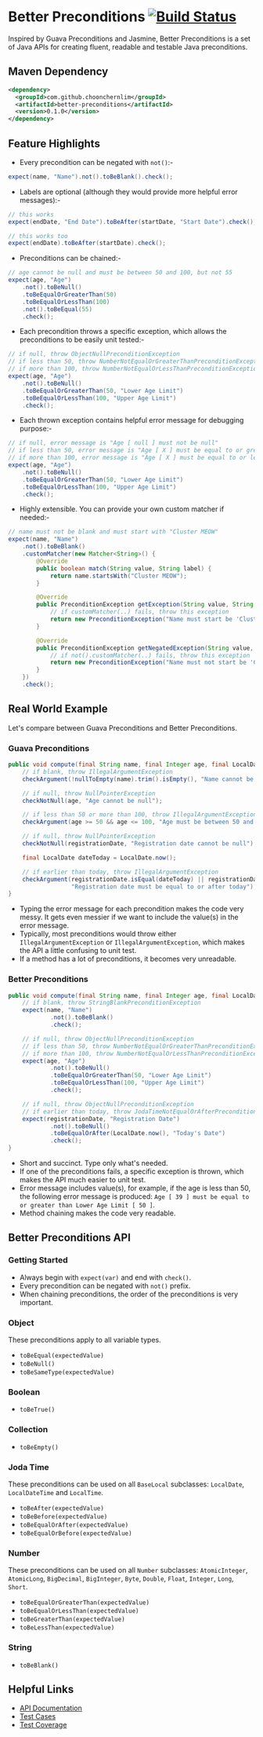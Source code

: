 # Better Preconditions [![Build Status](https://travis-ci.org/choonchernlim/better-preconditions.svg?branch=master)](https://travis-ci.org/choonchernlim/better-preconditions)

Inspired by Guava Preconditions and Jasmine, Better Preconditions is a set of Java APIs for creating fluent, readable and testable Java preconditions.

## Maven Dependency

```xml
<dependency>
  <groupId>com.github.choonchernlim</groupId>
  <artifactId>better-preconditions</artifactId>
  <version>0.1.0</version>
</dependency>
```

## Feature Highlights

* Every precondition can be negated with `not()`:-

```java
expect(name, "Name").not().toBeBlank().check();
```

* Labels are optional (although they would provide more helpful error messages):-

```java
// this works
expect(endDate, "End Date").toBeAfter(startDate, "Start Date").check();

// this works too
expect(endDate).toBeAfter(startDate).check();
```

* Preconditions can be chained:-

```java
// age cannot be null and must be between 50 and 100, but not 55
expect(age, "Age")
    .not().toBeNull()
    .toBeEqualOrGreaterThan(50)
    .toBeEqualOrLessThan(100)
    .not().toBeEqual(55)
    .check();
```

* Each precondition throws a specific exception, which allows the preconditions to be easily unit tested:-

```java
// if null, throw ObjectNullPreconditionException
// if less than 50, throw NumberNotEqualOrGreaterThanPreconditionException
// if more than 100, throw NumberNotEqualOrLessThanPreconditionException
expect(age, "Age")
    .not().toBeNull() 
    .toBeEqualOrGreaterThan(50, "Lower Age Limit") 
    .toBeEqualOrLessThan(100, "Upper Age Limit")
    .check();
```

* Each thrown exception contains helpful error message for debugging purpose:-

```java
// if null, error message is "Age [ null ] must not be null"
// if less than 50, error message is "Age [ X ] must be equal to or greater than Lower Age Limit [ 50 ]"
// if more than 100, error message is "Age [ X ] must be equal to or less than Upper Age Limit [ 100 ]"
expect(age, "Age")
    .not().toBeNull() 
    .toBeEqualOrGreaterThan(50, "Lower Age Limit") 
    .toBeEqualOrLessThan(100, "Upper Age Limit")
    .check();
```

* Highly extensible. You can provide your own custom matcher if needed:-

```java
// name must not be blank and must start with "Cluster MEOW"
expect(name, "Name")
    .not().toBeBlank()
    .customMatcher(new Matcher<String>() {
        @Override
        public boolean match(String value, String label) {
            return name.startsWith("Cluster MEOW");
        }

        @Override
        public PreconditionException getException(String value, String label) {
            // if customMatcher(..) fails, throw this exception
            return new PreconditionException("Name must start be 'Cluster Meow'");
        }

        @Override
        public PreconditionException getNegatedException(String value, String label) {
            // if not().customMatcher(..) fails, throw this exception
            return new PreconditionException("Name must not start be 'Cluster Meow'");
        }
    })
    .check();
```

## Real World Example

Let's compare between Guava Preconditions and Better Preconditions.

### Guava Preconditions

```java
public void compute(final String name, final Integer age, final LocalDate registrationDate) {
    // if blank, throw IllegalArgumentException
    checkArgument(!nullToEmpty(name).trim().isEmpty(), "Name cannot be blank");

    // if null, throw NullPointerException
    checkNotNull(age, "Age cannot be null");

    // if less than 50 or more than 100, throw IllegalArgumentException
    checkArgument(age >= 50 && age <= 100, "Age must be between 50 and 100");

    // if null, throw NullPointerException
    checkNotNull(registrationDate, "Registration date cannot be null");

    final LocalDate dateToday = LocalDate.now();

    // if earlier than today, throw IllegalArgumentException
    checkArgument(registrationDate.isEqual(dateToday) || registrationDate.isAfter(dateToday),
                  "Registration date must be equal to or after today");
}
```

* Typing the error message for each precondition makes the code very messy. It gets even messier if we want to include the value(s) in the error message.
* Typically, most preconditions would throw either `IllegalArgumentException` or `IllegalArgumentException`, which makes the API a little confusing to unit test.
* If a method has a lot of preconditions, it becomes very unreadable. 

### Better Preconditions

```java
public void compute(final String name, final Integer age, final LocalDate registrationDate) {
    // if blank, throw StringBlankPreconditionException
    expect(name, "Name")
            .not().toBeBlank()
            .check();

    // if null, throw ObjectNullPreconditionException
    // if less than 50, throw NumberNotEqualOrGreaterThanPreconditionException
    // if more than 100, throw NumberNotEqualOrLessThanPreconditionException
    expect(age, "Age")
            .not().toBeNull()
            .toBeEqualOrGreaterThan(50, "Lower Age Limit")
            .toBeEqualOrLessThan(100, "Upper Age Limit")
            .check();

    // if null, throw ObjectNullPreconditionException
    // if earlier than today, throw JodaTimeNotEqualOrAfterPreconditionException
    expect(registrationDate, "Registration Date")
            .not().toBeNull()
            .toBeEqualOrAfter(LocalDate.now(), "Today's Date")
            .check();
}
```

* Short and succinct. Type only what's needed.
* If one of the preconditions fails, a specific exception is thrown, which makes the API much easier to unit test.
* Error message includes value(s), for example, if the age is less than 50, the following error message is produced: 
    `Age [ 39 ] must be equal to or greater than Lower Age Limit [ 50 ]`.
* Method chaining makes the code very readable. 

## Better Preconditions API

### Getting Started

* Always begin with `expect(var)` and end with `check()`.
* Every precondition can be negated with `not()` prefix.
* When chaining preconditions, the order of the preconditions is very important.

### Object

These preconditions apply to all variable types.

* `toBeEqual(expectedValue)`
* `toBeNull() `
* `toBeSameType(expectedValue)`

### Boolean

* `toBeTrue()`

### Collection

* `toBeEmpty()`

### Joda Time

These preconditions can be used on all `BaseLocal` subclasses: `LocalDate`, `LocalDateTime` and `LocalTime`.

* `toBeAfter(expectedValue)`
* `toBeBefore(expectedValue)`
* `toBeEqualOrAfter(expectedValue)`
* `toBeEqualOrBefore(expectedValue)`
          
### Number
          
These preconditions can be used on all `Number` subclasses: `AtomicInteger`, `AtomicLong`, `BigDecimal`, `BigInteger`, `Byte`, `Double`, `Float`, `Integer`, `Long`, `Short`.
              
* `toBeEqualOrGreaterThan(expectedValue)`
* `toBeEqualOrLessThan(expectedValue)`
* `toBeGreaterThan(expectedValue)`
* `toBeLessThan(expectedValue)`
                  
### String

* `toBeBlank()`

## Helpful Links

* [API Documentation](http://choonchernlim.github.io/better-preconditions/apidocs/index.html)
* [Test Cases](http://choonchernlim.github.io/better-preconditions/surefire-report.html) 
* [Test Coverage](http://choonchernlim.github.io/better-preconditions/cobertura/index.html)




